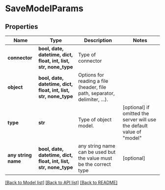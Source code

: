 # SaveModelParams


## Properties
Name | Type | Description | Notes
------------ | ------------- | ------------- | -------------
**connector** | **bool, date, datetime, dict, float, int, list, str, none_type** | Type of connector | 
**object** | **bool, date, datetime, dict, float, int, list, str, none_type** | Options for reading a file (header, file path, separator,         delimiter, ...). | 
**type** | **str** | Type of object model. | [optional]  if omitted the server will use the default value of "model"
**any string name** | **bool, date, datetime, dict, float, int, list, str, none_type** | any string name can be used but the value must be the correct type | [optional]

[[Back to Model list]](../README.md#documentation-for-models) [[Back to API list]](../README.md#documentation-for-api-endpoints) [[Back to README]](../README.md)


